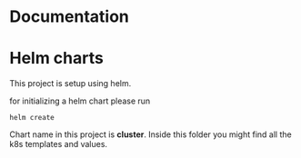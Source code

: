 # Documentation

# Helm charts
This project is setup using helm. 

for initializing a helm chart please run 

```
helm create
```

Chart name in this project is **cluster**. Inside this folder you might find all the k8s templates and values.


